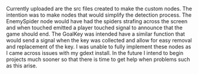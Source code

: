 Currently uploaded are the src files created to make the custom nodes. The intention was to make nodes that would simplify the detection process. The EnemySpider node would have had the spiders strafing across the screen and when touched emitted a player touched signal to announce that the game should end. The GoalKey was intended have a similar function that would send a signal when the key was collected and allow for easy removal and replacement of the key. I was unable to fully implement these nodes as I came across issues with my gdext install. In the future I intend to begin projects much sooner so that there is time to get help when problems such as this arise. 
